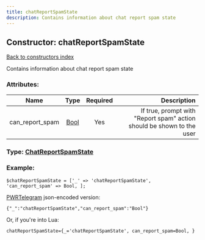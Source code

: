 ```yaml
---
title: chatReportSpamState
description: Contains information about chat report spam state
---
```

## Constructor: chatReportSpamState  
[Back to constructors index](index.md)



Contains information about chat report spam state

### Attributes:

| Name     |    Type       | Required | Description |
|----------|:-------------:|:--------:|------------:|
|can\_report\_spam|[Bool](../types/Bool.md) | Yes|If true, prompt with "Report spam" action should be shown to the user|



### Type: [ChatReportSpamState](../types/ChatReportSpamState.md)


### Example:

```
$chatReportSpamState = ['_' => 'chatReportSpamState', 'can_report_spam' => Bool, ];
```  

[PWRTelegram](https://pwrtelegram.xyz) json-encoded version:

```
{"_":"chatReportSpamState","can_report_spam":"Bool"}
```


Or, if you're into Lua:  


```
chatReportSpamState={_='chatReportSpamState', can_report_spam=Bool, }

```


